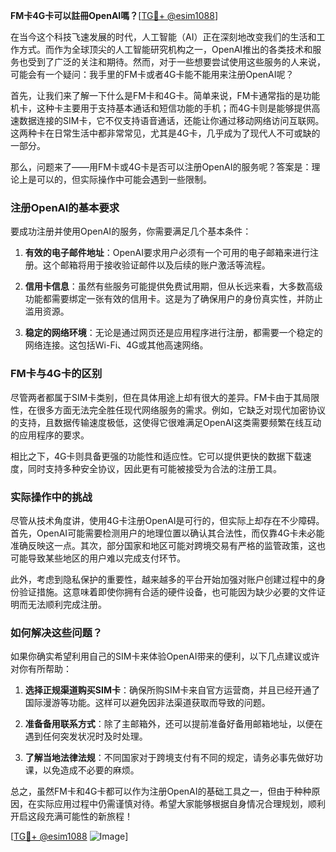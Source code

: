 **FM卡4G卡可以註冊OpenAI嗎？**[[TG💪+ @esim1088](https://t.me/s/esim1088)]

在当今这个科技飞速发展的时代，人工智能（AI）正在深刻地改变我们的生活和工作方式。而作为全球顶尖的人工智能研究机构之一，OpenAI推出的各类技术和服务也受到了广泛的关注和期待。然而，对于一些想要尝试使用这些服务的人来说，可能会有一个疑问：我手里的FM卡或者4G卡能不能用来注册OpenAI呢？

首先，让我们来了解一下什么是FM卡和4G卡。简单来说，FM卡通常指的是功能机卡，这种卡主要用于支持基本通话和短信功能的手机；而4G卡则是能够提供高速数据连接的SIM卡，它不仅支持语音通话，还能让你通过移动网络访问互联网。这两种卡在日常生活中都非常常见，尤其是4G卡，几乎成为了现代人不可或缺的一部分。

那么，问题来了——用FM卡或4G卡是否可以注册OpenAI的服务呢？答案是：理论上是可以的，但实际操作中可能会遇到一些限制。

### 注册OpenAI的基本要求

要成功注册并使用OpenAI的服务，你需要满足几个基本条件：

1. **有效的电子邮件地址**：OpenAI要求用户必须有一个可用的电子邮箱来进行注册。这个邮箱将用于接收验证邮件以及后续的账户激活等流程。
   
2. **信用卡信息**：虽然有些服务可能提供免费试用期，但从长远来看，大多数高级功能都需要绑定一张有效的信用卡。这是为了确保用户的身份真实性，并防止滥用资源。

3. **稳定的网络环境**：无论是通过网页还是应用程序进行注册，都需要一个稳定的网络连接。这包括Wi-Fi、4G或其他高速网络。

### FM卡与4G卡的区别

尽管两者都属于SIM卡类别，但在具体用途上却有很大的差异。FM卡由于其局限性，在很多方面无法完全胜任现代网络服务的需求。例如，它缺乏对现代加密协议的支持，且数据传输速度极低，这使得它很难满足OpenAI这类需要频繁在线互动的应用程序的要求。

相比之下，4G卡则具备更强的功能性和适应性。它可以提供更快的数据下载速度，同时支持多种安全协议，因此更有可能被接受为合法的注册工具。

### 实际操作中的挑战

尽管从技术角度讲，使用4G卡注册OpenAI是可行的，但实际上却存在不少障碍。首先，OpenAI可能需要检测用户的地理位置以确认其合法性，而仅靠4G卡未必能准确反映这一点。其次，部分国家和地区可能对跨境交易有严格的监管政策，这也可能导致某些地区的用户难以完成支付环节。

此外，考虑到隐私保护的重要性，越来越多的平台开始加强对账户创建过程中的身份验证措施。这意味着即使你拥有合适的硬件设备，也可能因为缺少必要的文件证明而无法顺利完成注册。

### 如何解决这些问题？

如果你确实希望利用自己的SIM卡来体验OpenAI带来的便利，以下几点建议或许对你有所帮助：

1. **选择正规渠道购买SIM卡**：确保所购SIM卡来自官方运营商，并且已经开通了国际漫游等功能。这样可以避免因非法渠道获取而导致的问题。

2. **准备备用联系方式**：除了主邮箱外，还可以提前准备好备用邮箱地址，以便在遇到任何突发状况时及时处理。

3. **了解当地法律法规**：不同国家对于跨境支付有不同的规定，请务必事先做好功课，以免造成不必要的麻烦。

总之，虽然FM卡和4G卡都可以作为注册OpenAI的基础工具之一，但由于种种原因，在实际应用过程中仍需谨慎对待。希望大家能够根据自身情况合理规划，顺利开启这段充满可能性的新旅程！

[[TG💪+ @esim1088](https://t.me/s/esim1088) ![Image](https://i.postimg.cc/4NQfJmqS/Snipaste-2025-05-13-00-14-12.png)]
